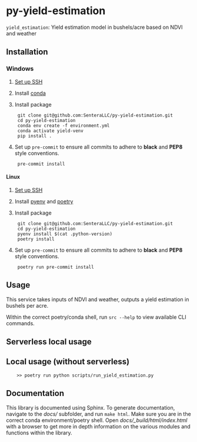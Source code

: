 # py-yield-estimation

``yield_estimation``: Yield estimation model in bushels/acre based on NDVI and weather

## Installation 

### Windows 

1) [Set up SSH](https://github.com/SenteraLLC/install-instructions/blob/master/ssh_setup.md)
2) Install [conda](https://github.com/SenteraLLC/install-instructions/blob/master/conda.md)
3) Install package

        git clone git@github.com:SenteraLLC/py-yield-estimation.git
        cd py-yield-estimation
        conda env create -f environment.yml
        conda activate yield-venv
        pip install .
   
4) Set up ``pre-commit`` to ensure all commits to adhere to **black** and **PEP8** style conventions.

        pre-commit install
   
#### Linux

1) [Set up SSH](https://github.com/SenteraLLC/install-instructions/blob/master/ssh_setup.md)
2) Install [pyenv](https://github.com/SenteraLLC/install-instructions/blob/master/pyenv.md) and [poetry](https://python-poetry.org/docs/#installation)
3) Install package

        git clone git@github.com:SenteraLLC/py-yield-estimation.git
        cd py-yield-estimation
        pyenv install $(cat .python-version)
        poetry install
        
4) Set up ``pre-commit`` to ensure all commits to adhere to **black** and **PEP8** style conventions.

        poetry run pre-commit install

## Usage

This service takes inputs of NDVI and weather, outputs a yield estimation in bushels per acre.

Within the correct poetry/conda shell, run ``src --help`` to view available CLI commands.

## Serverless local usage


## Local usage (without serverless)

        >> poetry run python scripts/run_yield_estimation.py

## Documentation

This library is documented using Sphinx. To generate documentation, navigate to the *docs/* subfolder,
and run ``make html``.  Make sure you are in the correct conda environment/poetry shell.  Open 
*docs/\_build/html/index.html* with a browser to get more in depth information on the various modules 
and functions within the library.
